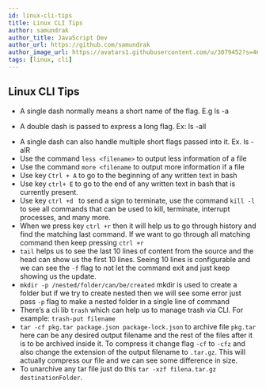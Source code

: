 ```yaml
---
id: linux-cli-tips
title: Linux CLI Tips
author: samundrak
author_title: JavaScript Dev
author_url: https://github.com/samundrak
author_image_url: https://avatars1.githubusercontent.com/u/3079452?s=460&u=e5bd48488cb71b665ea5403192c6b8a963644a08&v=4
tags: [linux, cli]
---
```


## Linux CLI Tips

- A single dash normally means a short name of the flag. E.g ls -a

- A double dash is passed to express a long flag. Ex: ls -all

<!-- truncate -->

- A single dash can also handle multiple short flags passed into it. Ex. ls -alR
- Use the command `less <filename>` to output less information of a file
- Use the command `more <filename` to output more information if a file
- Use key `Ctrl + A` to go to the beginning of any written text in bash
- Use key `ctrl+ E` to go to the end of any written text in bash that is currently present.
- Use key `ctrl +d ` to send a sign to terminate, use the command `kill -l` to see all commands that can be used to kill, terminate, interrupt processes, and many more.
- When we press key `ctrl +r` then it will help us to go through history and find the matching last command. If we want to go through all matching command then keep pressing `ctrl +r`
- `tail` helps us to see the last 10 lines of content from the source and the head can show us the first 10 lines. Seeing 10 lines is configurable and we can see the `-f` flag to not let the command exit and just keep showing us the update.
- `mkdir -p /nested/folder/can/be/created` mkdir is used to create a folder but if we try to create nested then we will see some error just pass `-p` flag to make a nested folder in a single line of command
- There’s a cli lib `trash` which can help us to manage trash via CLI. For example: `trash-put filename`
- `tar -cf pkg.tar package.json package-lock.json` to archive file `pkg.tar` here can be any desired output filename and the rest of the files after it is to be archived inside it. To compress it change flag `-cf` to `-cfz` and also change the extension of the output filename to `.tar.gz`. This will actually compress our file and we can see some difference in size.
- To unarchive any tar file just do this `tar -xzf filena.tar.gz destinationFolder`.
